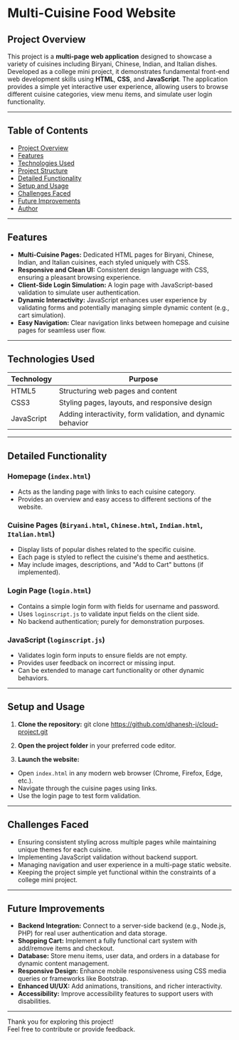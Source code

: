 # Multi-Cuisine Food Website

## Project Overview

This project is a **multi-page web application** designed to showcase a variety of cuisines including Biryani, Chinese, Indian, and Italian dishes. Developed as a college mini project, it demonstrates fundamental front-end web development skills using **HTML**, **CSS**, and **JavaScript**. The application provides a simple yet interactive user experience, allowing users to browse different cuisine categories, view menu items, and simulate user login functionality.

---

## Table of Contents

- [Project Overview](#project-overview)  
- [Features](#features)  
- [Technologies Used](#technologies-used)  
- [Project Structure](#project-structure)  
- [Detailed Functionality](#detailed-functionality)  
- [Setup and Usage](#setup-and-usage)  
- [Challenges Faced](#challenges-faced)  
- [Future Improvements](#future-improvements)  
- [Author](#author)  

---

## Features

- **Multi-Cuisine Pages:** Dedicated HTML pages for Biryani, Chinese, Indian, and Italian cuisines, each styled uniquely with CSS.
- **Responsive and Clean UI:** Consistent design language with CSS, ensuring a pleasant browsing experience.
- **Client-Side Login Simulation:** A login page with JavaScript-based validation to simulate user authentication.
- **Dynamic Interactivity:** JavaScript enhances user experience by validating forms and potentially managing simple dynamic content (e.g., cart simulation).
- **Easy Navigation:** Clear navigation links between homepage and cuisine pages for seamless user flow.

---

## Technologies Used

| Technology | Purpose                                      |
|------------|----------------------------------------------|
| HTML5      | Structuring web pages and content             |
| CSS3       | Styling pages, layouts, and responsive design |
| JavaScript | Adding interactivity, form validation, and dynamic behavior |

---
## Detailed Functionality

### Homepage (`index.html`)
- Acts as the landing page with links to each cuisine category.
- Provides an overview and easy access to different sections of the website.

### Cuisine Pages (`Biryani.html`, `Chinese.html`, `Indian.html`, `Italian.html`)
- Display lists of popular dishes related to the specific cuisine.
- Each page is styled to reflect the cuisine's theme and aesthetics.
- May include images, descriptions, and "Add to Cart" buttons (if implemented).

### Login Page (`login.html`)
- Contains a simple login form with fields for username and password.
- Uses `loginscript.js` to validate input fields on the client side.
- No backend authentication; purely for demonstration purposes.

### JavaScript (`loginscript.js`)
- Validates login form inputs to ensure fields are not empty.
- Provides user feedback on incorrect or missing input.
- Can be extended to manage cart functionality or other dynamic behaviors.

---

## Setup and Usage

1. **Clone the repository:**
     git clone https://github.com/dhanesh-j/cloud-project.git


2. **Open the project folder** in your preferred code editor.

3. **Launch the website:**
- Open `index.html` in any modern web browser (Chrome, Firefox, Edge, etc.).
- Navigate through the cuisine pages using links.
- Use the login page to test form validation.

---

## Challenges Faced

- Ensuring consistent styling across multiple pages while maintaining unique themes for each cuisine.
- Implementing JavaScript validation without backend support.
- Managing navigation and user experience in a multi-page static website.
- Keeping the project simple yet functional within the constraints of a college mini project.

---

## Future Improvements

- **Backend Integration:** Connect to a server-side backend (e.g., Node.js, PHP) for real user authentication and data storage.
- **Shopping Cart:** Implement a fully functional cart system with add/remove items and checkout.
- **Database:** Store menu items, user data, and orders in a database for dynamic content management.
- **Responsive Design:** Enhance mobile responsiveness using CSS media queries or frameworks like Bootstrap.
- **Enhanced UI/UX:** Add animations, transitions, and richer interactivity.
- **Accessibility:** Improve accessibility features to support users with disabilities.

---
Thank you for exploring this project!  
Feel free to contribute or provide feedback.

